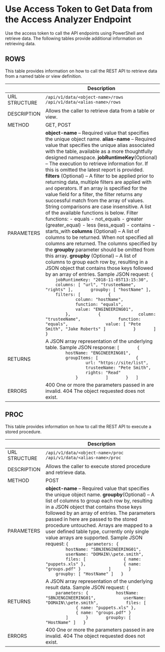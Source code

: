 # Use Access Token to Get Data from the Access Analyzer Endpoint

Use the access token to call the API endpoints using PowerShell and retrieve data. The following
tables provide additional information on retrieving data.

## ROWS

This table provides information on how to call the REST API to retrieve data from a named table or
view definition.

|               | Description                                                                                                                                                                                                                                                                                                                                                                                                                                                                                                                                                                                                                                                                                                                                                                                                                                                                                                                                                                                                                                                                                                                                                                                                                                                                                                                                                                                                                                                                                                                                                                                                                                     |
| ------------- | ----------------------------------------------------------------------------------------------------------------------------------------------------------------------------------------------------------------------------------------------------------------------------------------------------------------------------------------------------------------------------------------------------------------------------------------------------------------------------------------------------------------------------------------------------------------------------------------------------------------------------------------------------------------------------------------------------------------------------------------------------------------------------------------------------------------------------------------------------------------------------------------------------------------------------------------------------------------------------------------------------------------------------------------------------------------------------------------------------------------------------------------------------------------------------------------------------------------------------------------------------------------------------------------------------------------------------------------------------------------------------------------------------------------------------------------------------------------------------------------------------------------------------------------------------------------------------------------------------------------------------------------------- |
| URL STRUCTURE | `/api/v1/data/<object-name>/rows` `/api/v1/data/<alias-name>/rows`                                                                                                                                                                                                                                                                                                                                                                                                                                                                                                                                                                                                                                                                                                                                                                                                                                                                                                                                                                                                                                                                                                                                                                                                                                                                                                                                                                                                                                                                                                                                                                              |
| DESCRIPTION   | Allows the caller to retrieve data from a table or view.                                                                                                                                                                                                                                                                                                                                                                                                                                                                                                                                                                                                                                                                                                                                                                                                                                                                                                                                                                                                                                                                                                                                                                                                                                                                                                                                                                                                                                                                                                                                                                                        |
| METHOD        | GET, POST                                                                                                                                                                                                                                                                                                                                                                                                                                                                                                                                                                                                                                                                                                                                                                                                                                                                                                                                                                                                                                                                                                                                                                                                                                                                                                                                                                                                                                                                                                                                                                                                                                       |
| PARAMETERS    | **object-name** – Required value that specifies the unique object name. **alias-name** – Required value that specifies the unique alias associated with the table, available as a more thoughtfully designed namespace. **jobRuntimeKey**(Optional) – The execution to retrieve information for. If this is omitted the latest report is provided. **filters** (Optional) – A filter to be applied prior to returning data, multiple filters are applied with `and` operators. If an array is specified for the value field for a filter, the filter returns any successful match from the array of values. String comparisons are case insensitive. A list of the available functions is below. Filter functions: - equals - not_equals - greater (greater_equal) - less (less_equal) - contains - starts_with **columns** (Optional) – A list of columns to be returned. When not specified all columns are returned. The columns specified by the **groupby** parameter should be omitted from this array. **groupby** (Optional) – A list of columns to group each row by, resulting in a JSON object that contains those keys followed by an array of entries. Sample JSON request: `{       jobRuntimeKey: "2018-11-05T13:15:30",       columns: [ "url", "trusteeName", "rights" ],       groupby: [ "hostName" ],       filters: [           {               column: "hostName",               function: "equals",               value: "ENGINEERING01",           },           {               column: "trusteeName",               function: "equals",               value: [ "Pete Smith", "Jake Roberts" ]           }       ]   }` |
| RETURNS       | A JSON array representation of the underlying table. Sample JSON response: `[       {           hostName: "ENGINEERING01",           groupItems: [               {                   url: "https://site/list",                   trusteeName: "Pete Smith",                   rights: "Read"               }           ]       }   ]`                                                                                                                                                                                                                                                                                                                                                                                                                                                                                                                                                                                                                                                                                                                                                                                                                                                                                                                                                                                                                                                                                                                                                                                                                                                                                                           |
| ERRORS        | 400 One or more the parameters passed in are invalid. 404 The object requested does not exist.                                                                                                                                                                                                                                                                                                                                                                                                                                                                                                                                                                                                                                                                                                                                                                                                                                                                                                                                                                                                                                                                                                                                                                                                                                                                                                                                                                                                                                                                                                                                                  |

## PROC

This table provides information on how to call the REST API to execute a stored procedure.

|               | Description                                                                                                                                                                                                                                                                                                                                                                                                                                                                                                                                                                                                                                                                                     |
| ------------- | ----------------------------------------------------------------------------------------------------------------------------------------------------------------------------------------------------------------------------------------------------------------------------------------------------------------------------------------------------------------------------------------------------------------------------------------------------------------------------------------------------------------------------------------------------------------------------------------------------------------------------------------------------------------------------------------------- |
| URL STRUCTURE | `/api/v1/data/<object-name>/proc` `/api/v1/data/<alias-name>/proc`                                                                                                                                                                                                                                                                                                                                                                                                                                                                                                                                                                                                                              |
| DESCRIPTION   | Allows the caller to execute stored procedure and retrieve data.                                                                                                                                                                                                                                                                                                                                                                                                                                                                                                                                                                                                                                |
| METHOD        | POST                                                                                                                                                                                                                                                                                                                                                                                                                                                                                                                                                                                                                                                                                            |
| PARAMETERS    | **object-name** – Required value that specifies the unique object name. **groupby**(Optional) – A list of columns to group each row by, resulting in a JSON object that contains those keys followed by an array of entries. The parameters passed in here are passed to the stored procedure untouched. Arrays are mapped to a user defined table type, currently only single value arrays are supported. Sample JSON request: `{       parameters: {           hostName: "SBNJENGINEERING01",           userName: "DOMAIN\\pete.smith",           files: [               { name: "puppets.xls" },               { name: "groups.pdf" }           ]       }       groupby: [ "HostName" ]   }` |
| RETURNS       | A JSON array representation of the underlying result data. Sample JSON request: `{       parameters: {           hostName: "SBNJENGINEERING01",           userName: "DOMAIN\\pete.smith",           files: [               { name: "puppets.xls" },               { name: "groups.pdf" }           ]       }       groupby: [ "HostName" ]   }`                                                                                                                                                                                                                                                                                                                                                 |
| ERRORS        | 400 One or more the parameters passed in are invalid. 404 The object requested does not exist.                                                                                                                                                                                                                                                                                                                                                                                                                                                                                                                                                                                                  |
